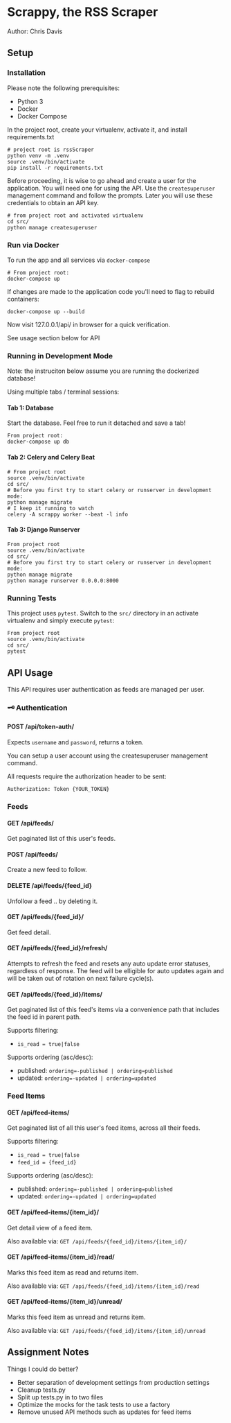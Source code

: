 # Scrappy, the RSS Scraper

Author: Chris Davis

## Setup

### Installation

Please note the following prerequisites:
* Python 3
* Docker
* Docker Compose

In the project root, create your virtualenv, activate it, and install requirements.txt
```
# project root is rssScraper
python venv -m .venv
source .venv/bin/activate
pip install -r requirements.txt
```

Before proceeding, it is wise to go ahead and create a user for the application. You will need one for using the API. Use the `createsuperuser` management command and follow the prompts. Later you will use these credentials to obtain an API key.

```
# from project root and activated virtualenv
cd src/
python manage createsuperuser
```

### Run via Docker
To run the app and all services via `docker-compose`

```
# From project root:
docker-compose up
```

If changes are made to the application code you'll need to flag to rebuild containers:

```
docker-compose up --build
```

Now visit 127.0.0.1/api/ in browser for a quick verification.

See usage section below for API

### Running in Development Mode

Note: the instruciton below assume you are running the dockerized database!

Using multiple tabs / terminal sessions:

#### Tab 1: Database
Start the database. Feel free to run it detached and save a tab!
```
From project root:
docker-compose up db
```

#### Tab 2: Celery and Celery Beat

```
# From project root
source .venv/bin/activate
cd src/
# Before you first try to start celery or runserver in development mode:
python manage migrate
# I keep it running to watch
celery -A scrappy worker --beat -l info
```


#### Tab 3: Django Runserver

```
From project root
source .venv/bin/activate
cd src/
# Before you first try to start celery or runserver in development mode:
python manage migrate
python manage runserver 0.0.0.0:8000
```

### Running Tests

This project uses `pytest`. Switch to the `src/` directory in an activate virtualenv and simply execute `pytest`:

```
From project root
source .venv/bin/activate
cd src/
pytest
```


## API Usage

This API requires user authentication as feeds are managed per user.

### 🗝 Authentication

#### POST /api/token-auth/

Expects `username` and `password`, returns a token.

You can setup a user account using the createsuperuser management command.

All requests require the authorization header to be sent:
```
Authorization: Token {YOUR_TOKEN}
```

### Feeds

#### GET /api/feeds/
Get paginated list of this user's feeds.

#### POST /api/feeds/
Create a new feed to follow.

#### DELETE /api/feeds/{feed_id}
Unfollow a feed .. by deleting it.

#### GET /api/feeds/{feed_id}/
Get feed detail.

#### GET /api/feeds/{feed_id}/refresh/
Attempts to refresh the feed and resets any auto update error statuses, regardless of response. The feed will be elligible for auto updates again and will be taken out of rotation on next failure cycle(s).

#### GET /api/feeds/{feed_id}/items/
Get paginated list of this feed's items via a convenience path that includes the feed id in parent path.

Supports filtering:
* `is_read = true|false`

Supports ordering (asc/desc):
* published: `ordering=-published | ordering=published`
* updated: `ordering=-updated | ordering=updated`

### Feed Items
#### GET /api/feed-items/
Get paginated list of all this user's feed items, across all their feeds.

Supports filtering:
* `is_read = true|false`
* `feed_id = {feed_id}`

Supports ordering (asc/desc):
* published: `ordering=-published | ordering=published`
* updated: `ordering=-updated | ordering=updated`

#### GET /api/feed-items/{item_id}/
Get detail view of a feed item.

Also available via: `GET /api/feeds/{feed_id}/items/{item_id}/`

#### GET /api/feed-items/{item_id}/read/
Marks this feed item as read and returns item.

Also available via: `GET /api/feeds/{feed_id}/items/{item_id}/read`

#### GET /api/feed-items/{item_id}/unread/
Marks this feed item as unread and returns item.

Also available via: `GET /api/feeds/{feed_id}/items/{item_id}/unread`

## Assignment Notes

Things I could do better?

* Better separation of development settings from production settings
* Cleanup tests.py
* Split up tests.py in to two files
* Optimize the mocks for the task tests to use a factory
* Remove unused API methods such as updates for feed items
